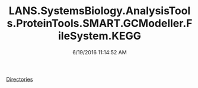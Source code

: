 ﻿---
title: LANS.SystemsBiology.AnalysisTools.ProteinTools.SMART.GCModeller.FileSystem.KEGG
date: 6/19/2016 11:14:52 AM
---

[Directories](T-LANS.SystemsBiology.AnalysisTools.ProteinTools.SMART.GCModeller.FileSystem.KEGG.Directories.html)
